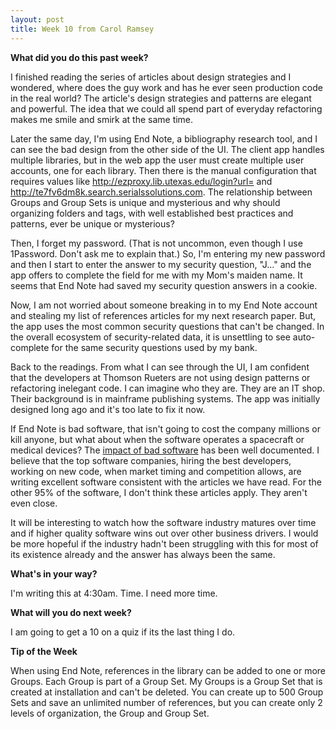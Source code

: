 ```yaml
---
layout: post
title: Week 10 from Carol Ramsey
---
```


**What did you do this past week?**

I finished reading the series of articles about design strategies and I wondered, where does the guy work and has he ever seen production code in the real world? The article's design strategies and patterns are elegant and powerful. The idea that we could all spend part of everyday refactoring makes me smile and smirk at the same time. 

Later the same day, I'm using End Note, a bibliography research tool, and I can see the bad design from the other side of the UI. The client app handles multiple libraries, but in the web app the user must create multiple user accounts, one for each library. Then there is the manual configuration that requires values like http://ezproxy.lib.utexas.edu/login?url= and http://te7fv6dm8k.search.serialssolutions.com. The relationship between Groups and Group Sets is unique and mysterious and why should organizing folders and tags, with well established best practices and patterns, ever be unique or mysterious?

Then, I forget my password. (That is not uncommon, even though I use 1Password. Don't ask me to explain that.) So, I'm entering my new password and then I start to enter the answer to my security question, "J..." and the app offers to complete the field for me with my Mom's maiden name. It seems that End Note had saved my security question answers in a cookie. 

Now, I am not worried about someone breaking in to my End Note account and stealing my list of references articles for my next research paper. But, the app uses the most common security questions that can't be changed. In the overall ecosystem of security-related data, it is unsettling to see auto-complete for the same security questions used by my bank. 

Back to the readings. From what I can see through the UI, I am confident that the developers at Thomson Rueters are not using design patterns or refactoring inelegant code. I can imagine who they are. They are an IT shop. Their background is in mainframe publishing systems. The app was initially designed long ago and it's too late to fix it now. 

If End Note is bad software, that isn't going to cost the company millions or kill anyone, but what about when the software operates a spacecraft or medical devices? The <a href ="https://www.technologyreview.com/s/401594/why-software-is-so-bad/">impact of bad software</a> has been well documented. I believe that the top software companies, hiring the best developers, working on new code, when market timing and competition allows, are writing excellent software consistent with the articles we have read. For the other 95% of the software, I don't think these articles apply. They aren't even close. 

It will be interesting to watch how the software industry matures over time and if higher quality software wins out over other business drivers. I would be more hopeful if the industry hadn't been struggling with this for most of its existence already and the answer has always been the same. 

**What's in your way?**

I'm writing this at 4:30am. Time. I need more time.  

**What will you do next week?** 

I am going to get a 10 on a quiz if its the last thing I do. 

**Tip of the Week**

When using End Note, references in the library can be added to one or more Groups. Each Group is part of a Group Set. My Groups is a Group Set that is created at installation and can't be deleted.  You can create up to 500 Group Sets and save an unlimited number of references, but you can create only 2 levels of organization, the Group and Group Set. 
 
